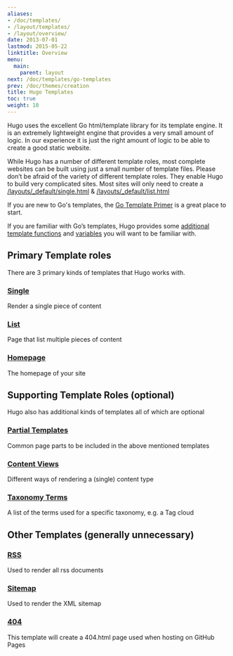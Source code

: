 ```yaml
---
aliases:
- /doc/templates/
- /layout/templates/
- /layout/overview/
date: 2013-07-01
lastmod: 2015-05-22
linktitle: Overview
menu:
  main:
    parent: layout
next: /doc/templates/go-templates
prev: /doc/themes/creation
title: Hugo Templates
toc: true
weight: 10
---
```


Hugo uses the excellent Go html/template library for its template engine.
It is an extremely lightweight engine that provides a very small amount of
logic. In our experience it is just the right amount of logic to be able
to create a good static website.

While Hugo has a number of different template roles, most complete
websites can be built using just a small number of template files.
Please don’t be afraid of the variety of different template roles. They
enable Hugo to build very complicated sites. Most sites will only
need to create a [/layouts/\_default/single.html](/doc/templates/content/) & [/layouts/\_default/list.html](/doc/templates/list/)

If you are new to Go's templates, the [Go Template Primer](/layout/go-templates/)
is a great place to start.

If you are familiar with Go’s templates, Hugo provides some [additional
template functions](/doc/templates/functions/) and [variables](/doc/templates/variables/) you will want to be familiar
with.

## Primary Template roles

There are 3 primary kinds of templates that Hugo works with.

### [Single](/doc/templates/content/)
Render a single piece of content

### [List](/doc/templates/list/)
Page that list multiple pieces of content

### [Homepage](/doc/templates/homepage/)
The homepage of your site

## Supporting Template Roles (optional)

Hugo also has additional kinds of templates all of which are optional

### [Partial Templates](/doc/templates/partials/)
Common page parts to be included in the above mentioned templates

### [Content Views](/doc/templates/views/)
Different ways of rendering a (single) content type

### [Taxonomy Terms](/doc/templates/terms/)
A list of the terms used for a specific taxonomy, e.g. a Tag cloud

## Other Templates (generally unnecessary)

### [RSS](/doc/templates/rss/)
Used to render all rss documents

### [Sitemap](/doc/templates/sitemap/)
Used to render the XML sitemap

### [404](/doc/templates/404/)
This template will create a 404.html page used when hosting on GitHub Pages


